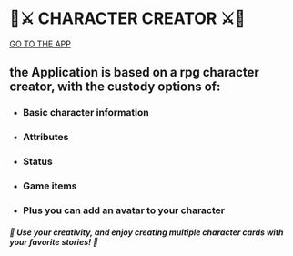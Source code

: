 # 🏰⚔️ CHARACTER CREATOR ⚔️🏰

[GO TO THE APP](https://diogoizele.github.io/character-creator/)

## the Application is based on a rpg character creator, with the custody options of:
* ### Basic character information
* ### Attributes
* ### Status
* ### Game items 
* ### Plus you can add an avatar to your character

##### 🏰 Use your creativity, and enjoy creating multiple character cards with your favorite stories! 🏰